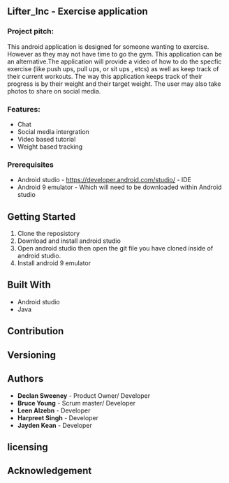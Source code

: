 ## Lifter_Inc - Exercise application
### Project pitch:
This android application is designed for someone wanting to exercise. However as they may not have time to go the gym. This application can be an alternative.The application will provide a video of how to do the specfic exercise (like push ups, pull ups, or sit ups , etcs) as well as keep track of their current workouts. The way this application keeps track of their progress is by their weight and their target weight. The user may also take photos to share on social media. 

### Features:
* Chat
* Social media intergration
* Video based tutorial
* Weight based tracking

### Prerequisites
* Android studio - https://developer.android.com/studio/ - IDE
* Android 9 emulator - Which will need to be downloaded within Android studio

## Getting Started 
1. Clone the reposistory
2. Download and install android studio
3. Open android studio then open the git file you have cloned inside of android studio.
4. Install android 9 emulator

## Built With
* Android studio 
* Java 

## Contribution

## Versioning

## Authors
* **Declan Sweeney** - Product Owner/ Developer
* **Bruce Young** - Scrum master/ Developer
* **Leen Alzebn** - Developer
* **Harpreet Singh** - Developer
* **Jayden Kean** - Developer

## licensing 


## Acknowledgement
